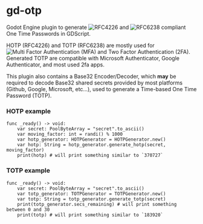# gd-otp
Godot Engine plugin to generate ![RFC4226](https://www.rfc-editor.org/rfc/rfc4226) and ![RFC6238](https://www.rfc-editor.org/rfc/rfc6238) compliant One Time Passwords in GDScript. 

HOTP (RFC4226) and TOTP (RFC6238) are mostly used for ![Multi Factor Authentication (MFA)](https://en.wikipedia.org/wiki/Multi-factor_authentication) and Two Factor Authentication (2FA).
Generated TOTP are compatible with Microsoft Authenticator, Google Authenticator, and most used 2fa apps.

This plugin also contains a Base32 Encoder/Decoder, which **may** be required to decode Base32 shared secrets provided by most platforms (Github, Google, Microsoft, etc...), used to generate a Time-based One Time Password (TOTP).


### HOTP example
```gdscript
func _ready() -> void:
	var secret: PoolByteArray = "secret".to_ascii()
	var moving_factor: int = randi() % 1000
	var hotp_generator: HOTPGenerator = HOTPGenerator.new()
	var hotp: String = hotp_generator.generate_hotp(secret, moving_factor)
	print(hotp) # will print something similar to `370727`
```

### TOTP example
```gdscript
func _ready() -> void:
	var secret: PoolByteArray = "secret".to_ascii()
	var totp_generator: TOTPGenerator = TOTPGenerator.new()
	var totp: String = totp_generator.generate_totp(secret)
	print(totp_generator.secs_remaining) # will print something between 0 and 30
	print(totp)	# will print something similar to `183920`
```
